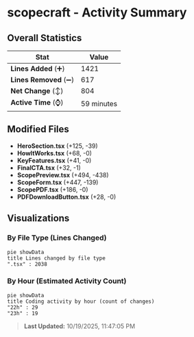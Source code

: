 # scopecraft - Activity Summary 

## Overall Statistics

| Stat                   | Value                                                             |
| ---------------------- | ----------------------------------------------------------------- |
| **Lines Added** (➕)   | 1421                                          |
| **Lines Removed** (➖) | 617                                        |
| **Net Change** (↕)    | 804                |
| **Active Time** (⌚)   | 59 minutes |


## Modified Files
- **HeroSection.tsx** (+125, -39)
- **HowItWorks.tsx** (+68, -0)
- **KeyFeatures.tsx** (+41, -0)
- **FinalCTA.tsx** (+32, -1)
- **ScopePreview.tsx** (+494, -438)
- **ScopeForm.tsx** (+447, -139)
- **ScopePDF.tsx** (+186, -0)
- **PDFDownloadButton.tsx** (+28, -0)

## Visualizations

### By File Type (Lines Changed)

```mermaid
pie showData
title Lines changed by file type
".tsx" : 2038
```

### By Hour (Estimated Activity Count)

```mermaid
pie showData
title Coding activity by hour (count of changes)
"22h" : 29
"23h" : 19
```


> **Last Updated:** 10/19/2025, 11:47:05 PM